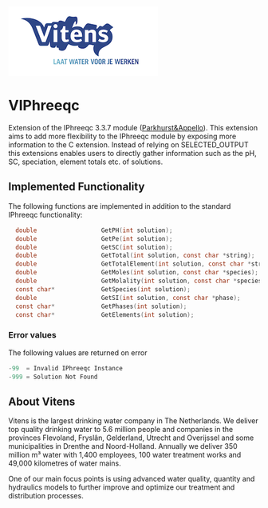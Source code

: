 ![Vitens](https://github.com/AbelHeinsbroek/VIPhreeqc/raw/master/vitens.png)
# VIPhreeqc
Extension of the IPhreeqc 3.3.7 module ([Parkhurst&Appello](http://wwwbrr.cr.usgs.gov/projects/GWC_coupled/phreeqc/)).
This extension aims to add more flexibility to the IPhreeqc module by exposing more information to the C extension. Instead of relying on SELECTED_OUTPUT this extensions enables users to directly gather information such as the pH, SC, speciation, element totals etc. of solutions.

## Implemented Functionality
The following functions are implemented in addition to the standard IPhreeqc functionality:
```C
  double                  GetPH(int solution);
  double                  GetPe(int solution);
  double                  GetSC(int solution);
  double                  GetTotal(int solution, const char *string);
  double                  GetTotalElement(int solution, const char *string);
  double                  GetMoles(int solution, const char *species);
  double                  GetMolality(int solution, const char *species);
  const char*             GetSpecies(int solution);
  double                  GetSI(int solution, const char *phase);
  const char*             GetPhases(int solution);
  const char*             GetElements(int solution);
```
### Error values
The following values are returned on error
```C
-99  = Invalid IPhreeqc Instance
-999 = Solution Not Found
```

## About Vitens
Vitens is the largest drinking water company in The Netherlands. We deliver top quality drinking water to 5.6 million people and companies in the provinces Flevoland, Fryslân, Gelderland, Utrecht and Overijssel and some municipalities in Drenthe and Noord-Holland. Annually we deliver 350 million m³ water with 1,400 employees, 100 water treatment works and 49,000 kilometres of water mains.

One of our main focus points is using advanced water quality, quantity and hydraulics models to further improve and optimize our treatment and distribution processes.
